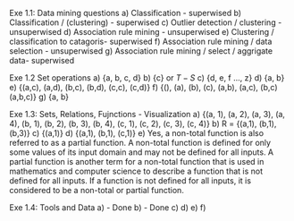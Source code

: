 Exe 1.1: Data mining questions
a) Classification - superwised
b) Classification / (clustering) - superwised
c) Outlier detection / clustering - unsuperwised
d) Association rule mining  - unsuperwised
e) Clustering / classification to catagoris- superwised
f) Association rule mining / data selection - unsuperwised
g) Association rule mining / select / aggrigate data-  superwised

Exe 1.2 Set operations 
a) {a, b, c, d} 
b) {c} or $T - S$
c) {d, e, f ..., z} 
d) {a, b}
e) {(a,c), (a,d), (b,c), (b,d), (c,c), (c,d)}
f) {(), (a), (b), (c), (a,b), (a,c), (b,c) (a,b,c)}
g) {a, b}

Exe 1.3: Sets, Relations, Fujnctions - Visualization
a) {(a, 1), (a, 2), (a, 3), (a, 4), (b, 1), (b, 2), (b, 3), (b, 4), (c, 1), (c, 2), (c, 3), (c, 4)}
b) R = {(a,1), (b,1), (b,3)}
c) {(a,1)}
d) {(a,1), (b,1), (c,1)}
e) Yes, a non-total function is also referred to as a partial function. A non-total function is defined for only some values of its input domain and may not be defined for all inputs. A partial function is another term for a non-total function that is used in mathematics and computer science to describe a function that is not defined for all inputs. If a function is not defined for all inputs, it is considered to be a non-total or partial function.


Exe 1.4: Tools and Data
a) - Done
b) - Done 
c) 
d)
e)
f) 





